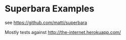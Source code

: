 # Superbara Examples

see https://github.com/matti/superbara

Mostly tests against http://the-internet.herokuapp.com/
